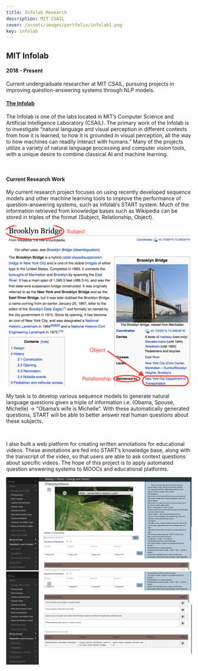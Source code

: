```yaml
---
title: Infolab Research
description: MIT CSAIL
cover: /assets/images/portfolio/infolab1.png
key: infolab
---
```


<h2 class="text-uppercase">MIT Infolab</h2>
<h4> 2018 - Present</h4>
<p class="item-intro text-muted">Current undergraduate researcher at MIT CSAIL, pursuing projects in improving question-answering systems through NLP models.</p>
<h4><a href="https://groups.csail.mit.edu/infolab/" target="_blank">The Infolab</a></h4>
<p>The Infolab is one of the labs located in MIT’s Computer Science and Artificial Intelligence Laboratory (CSAIL). The primary work of the Infolab is to investigate “natural language and visual perception in different contexts from how it is learned, to how it is grounded in visual perception, all the way to how machines can readily interact with humans.” Many of the projects utilize a variety of natural language processing and computer vision tools, with a unique desire to combine classical AI and machine learning. </p>
<br>
<h4>Current Research Work</h4>
<p>My current research project focuses on using recently developed sequence models and other machine learning tools to improve the performance of question-answering systems, such as Infolab’s START system. Much of the information retrieved from knowledge bases such as Wikipedia can be stored in triples of the format (Subject, Relationship, Object).</p>
<img class="img-fluid picture-small d-block mx-auto" src="/assets/images/portfolio/infolab3.jpg" alt="">
<p> My task is to develop various sequence models to generate natural language questions given a triple of information i.e. (Obama, Spouse, Michelle) → “Obama’s wife is Michelle”. With these automatically generated questions, START will be able to better answer real human questions about these subjects. </p>
<br>
<p>I also built a web platform for creating written annotations for educational videos. These annotations are fed into START’s knowledge base, along with the transcript of the video, so that users are able to ask context questions about specific videos. The hope of this project is to apply automated question answering systems to MOOCs and educational platforms.</p>

<img class="img-fluid d-block mx-auto" src="/assets/images/portfolio/infolab1.png" alt="">
<img class="img-fluid d-block mx-auto" src="/assets/images/portfolio/infolab2.png" alt="">